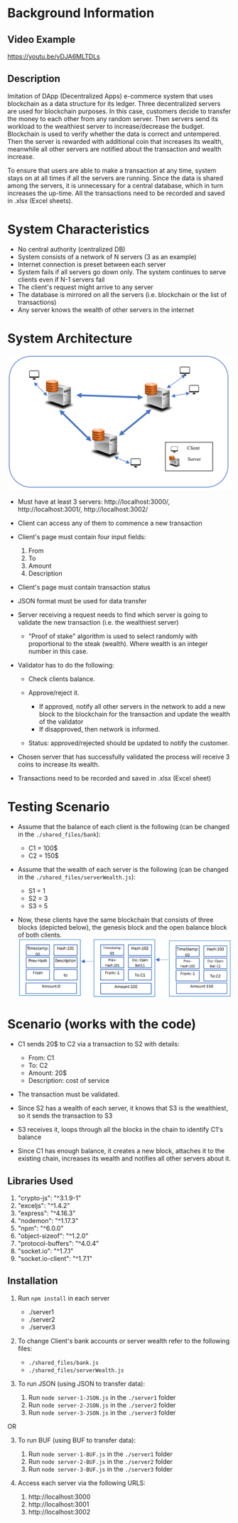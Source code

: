 # Background Information

## Video Example

https://youtu.be/vDJA6MLTDLs

## Description

Imitation of DApp (Decentralized Apps) e-commerce system that uses
blockchain as a data structure for its ledger. Three decentralized servers
are used for blockchain purposes. In this case, customers decide to transfer
the money to each other from any random server. Then servers send its workload 
to the wealthiest server to increase/decrease the budget. Blockchain is used
to verify whether the data is correct and untempered. Then the server is rewarded
with additional coin that increases its wealth, meanwhile all other servers are
notified about the transaction and wealth increase. 

To ensure that users are able to make a transaction at any time, system stays on
at all times if all the servers are running. Since the data is shared among the servers,
it is unnecessary for a central database, which in turn increases the up-time. All
the transactions need to be recorded and saved in .xlsx (Excel sheets).

# System Characteristics

- No central authority (centralized DB)
- System consists of a network of N servers (3 as an example)
- Internet connection is preset between each server
- System fails if all servers go down only. The system continues to serve clients even if N-1 servers fail
- The client's request might arrive to any server
- The database is mirrored on all the servers (i.e. blockchain or the list of transactions)
- Any server knows the wealth of other servers in the internet

# System Architecture 
![img.png](system_architecture.png)

- Must have at least 3 servers: http://localhost:3000/, http://localhost:3001/, http://localhost:3002/
- Client can access any of them to commence a new transaction
- Client's page must contain four input fields:

    1. From
    2. To
    3. Amount
    4. Description

- Client's page must contain transaction status
- JSON format must be used for data transfer
- Server receiving a request needs to find which server is going to validate the new transaction (i.e. the wealthiest server)

  - "Proof of stake" algorithm is used to select randomly with proportional to the steak (wealth). Where wealth is an integer number in this case.

- Validator has to do the following:

  - Check clients balance.
  - Approve/reject it. 
  
    - If approved, notify all other servers in the network to add a new block to the blockchain for the transaction and update the wealth of the validator
    - If disapproved, then network is informed.

  - Status: approved/rejected should be updated to notify the customer.

- Chosen server that has successfully validated the process will receive 3 coins to increase its wealth.
- Transactions need to be recorded and saved in .xlsx (Excel sheet)

# Testing Scenario

- Assume that the balance of each client is the following (can be changed in the ```./shared_files/bank```):

    - C1 = 100$
    - C2 = 150$

- Assume that the wealth of each server is the following (can be changed in the ```./shared_files/serverWealth.js```):

    - S1 = 1
    - S2 = 3
    - S3 = 5

- Now, these clients have the same blockchain that consists of three blocks
  (depicted below), the genesis block and the open balance block of both clients.
  ![img.png](blockchainExample.png)

# Scenario (works with the code)

- C1 sends 20$ to C2 via a transaction to S2 with details:

  - From: C1
  - To: C2
  - Amount: 20$
  - Description: cost of service

- The transaction must be validated. 
- Since S2 has a wealth of each server, it knows that S3 is the wealthiest, so it sends the transaction to S3
- S3 receives it, loops through all the blocks in the chain to identify C1's balance
- Since C1 has enough balance, it creates a new block, attaches it to the existing chain, increases its wealth and notifies all other servers about it.

## Libraries Used

1. "crypto-js": "^3.1.9-1"
2. "exceljs": "^1.4.2"
3. "express": "^4.16.3"
4. "nodemon": "^1.17.3"
5. "npm": "^6.0.0"
6. "object-sizeof": "^1.2.0"
7. "protocol-buffers": "^4.0.4"
8. "socket.io": "^1.7.1"
9. "socket.io-client": "^1.7.1"

## Installation

1. Run ```npm install``` in each server

   - ./server1
   - ./server2
   - ./server3

2. To change Client's bank accounts or server wealth refer to the following files:

   - ```./shared_files/bank.js```
   - ```./shared_files/serverWealth.js```

3. To run JSON (using JSON to transfer data):

   1. Run ```node server-1-JSON.js``` in the ```./server1``` folder
   2. Run ```node server-2-JSON.js``` in the ```./server2``` folder
   3. Run ```node server-3-JSON.js``` in the ```./server3``` folder

OR 

3. To run BUF (using BUF to transfer data):

    1. Run ```node server-1-BUF.js``` in the ```./server1``` folder
    2. Run ```node server-2-BUF.js``` in the ```./server2``` folder
    3. Run ```node server-3-BUF.js``` in the ```./server3``` folder

4. Access each server via the following URLS:

   1. http://localhost:3000
   2. http://localhost:3001
   3. http://localhost:3002

